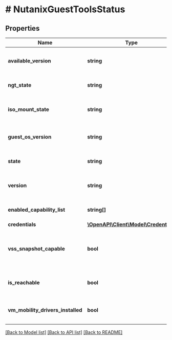 # # NutanixGuestToolsStatus

## Properties

Name | Type | Description | Notes
------------ | ------------- | ------------- | -------------
**available_version** | **string** | Version of Nutanix Guest Tools available on the cluster. | [optional]
**ngt_state** | **string** | Nutanix guest tools is installed or not. | [optional]
**iso_mount_state** | **string** | Desired mount state of Nutanix Guest Tools ISO. | [optional]
**guest_os_version** | **string** | Version of the operating system on the VM. | [optional]
**state** | **string** | Nutanix Guest Tools is enabled or not. | [optional]
**version** | **string** | Version of Nutanix Guest Tools installed on the VM. | [optional]
**enabled_capability_list** | **string[]** | Application names that are enabled. | [optional]
**credentials** | [**\OpenAPI\Client\Model\Credentials**](Credentials.md) |  | [optional]
**vss_snapshot_capable** | **bool** | Whether the VM is configured to take VSS snapshots through NGT. | [optional]
**is_reachable** | **bool** | Communication from VM to CVM is active or not. | [optional]
**vm_mobility_drivers_installed** | **bool** | Whether VM mobility drivers are installed in the VM. | [optional]

[[Back to Model list]](../../README.md#models) [[Back to API list]](../../README.md#endpoints) [[Back to README]](../../README.md)
